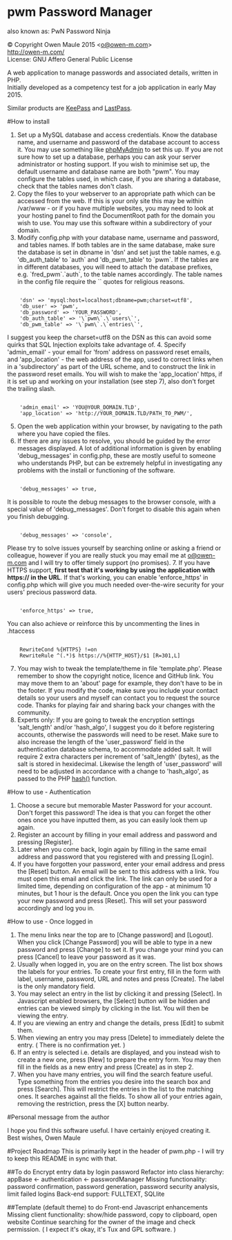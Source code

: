 # pwm Password Manager
also known as: PwN Password Ninja

&copy; Copyright Owen Maule 2015&nbsp;&lt;<a href="mailto:o@owen-m.com">o@owen-m.com</a>&gt;<br />
<a href="http://owen-m.com/" target="_blank">http://owen-m.com/</a><br />
License: GNU Affero General Public License

A web application to manage passwords and associated details, written in PHP.<br />
Initially developed as a competency test for a job application in early May 2015.

Similar products are <a href="http://keepass.info/" rel="nofollow" target="_blank">KeePass</a> and <a href="https://lastpass.com/" rel="nofollow" target="_blank">LastPass</a>.

#How to install

1. Set up a MySQL database and access credentials. Know the database name, and username and password of the database account to access it. You may use something like <a href="http://www.phpmyadmin.net/home_page/docs.php" rel="nofollow" target="_blank">phpMyAdmin<a> to set this up. If you are not sure how to set up a database, perhaps you can ask your server administrator or hosting support. If you wish to minimise set up, the default username and database name are both "pwm". You may configure the tables used, in which case, if you are sharing a database, check that the tables names don't clash.
2. Copy the files to your webserver to an appropriate path which can be accessed from the web. If this is your only site this may be within /var/www - or if you have multiple websites, you may need to look at your hosting panel to find the DocumentRoot path for the domain you wish to use. You may use this software within a subdirectory of your domain.
3. Modify config.php with your database name, username and password, and tables names. If both tables are in the same database, make sure the database is set in dbname in 'dsn' and set just the table names, e.g. 'db_auth_table' to \`auth\` and 'db_pwm_table' to \`pwm\`. If the tables are in different databases, you will need to attach the database prefixes, e.g. \`fred_pwm\`.\`auth\`, to the table names accordingly. The table names in the config file require the \`\` quotes for religious reasons.
<pre><code>
	'dsn' => 'mysql:host=localhost;dbname=pwm;charset=utf8',
	'db_user' => 'pwm',
	'db_password' => 'YOUR_PASSWORD',
	'db_auth_table' => '\`pwm\`.\`users\`',
	'db_pwm_table' => '\`pwm\`.\`entries\`',
</code></pre>
  I suggest you keep the charset=utf8 on the DSN as this can avoid some quirks that SQL Injection exploits take advantage of.
4. Specify 'admin_email' - your email for 'from' address on password reset emails, <br />and 'app_location' - the web address of the app, used to correct links when in a 'subdirectory' as part of the URL scheme, and to construct the link in the password reset emails. You will wish to make the 'app_location' https, if it is set up and working on your installation (see step 7), also don't forget the trailing slash.
<pre><code>
	'admin_email' => 'YOU@YOUR_DOMAIN.TLD',
	'app_location' => 'http://YOUR_DOMAIN.TLD/PATH_TO_PWM/',
</code></pre>
5. Open the web application within your browser, by navigating to the path where you have copied the files.
6. If there are any issues to resolve, you should be guided by the error messages displayed. A lot of additional information is given by enabling 'debug_messages' in config.php, these are mostly useful to someone who understands PHP, but can be extremely helpful in investigating any problems with the install or functioning of the software.
<pre><code>
	'debug_messages' => true,
</code></pre>
It is possible to route the debug messages to the browser console, with a special value of 'debug_messages'. Don't forget to disable this again when you finish debugging.
<pre><code>
	'debug_messages' => 'console',
</code></pre>
Please try to solve issues yourself by searching online or asking a friend or colleague, however if you are really stuck you may email me at o@owen-m.com and I will try to offer timely support (no promises).
7. If you have HTTPS support, <b>first test that it's working by using the application with https:// in the URL</b>. If that's working, you can enable 'enforce_https' in config.php which will give you much needed over-the-wire security for your users' precious password data.
<pre><code>
	'enforce_https' => true,
</code></pre>
You can also achieve or reinforce this by uncommenting the lines in .htaccess
<pre><code>
	RewriteCond %{HTTPS} !=on
	RewriteRule ^(.*)$ https://%{HTTP_HOST}/$1 [R=301,L]
</code></pre>
7. You may wish to tweak the template/theme in file 'template.php'. Please remember to show the copyright notice, licence and GitHub link. You may move them to an 'about' page for example, they don't have to be in the footer. If you modify the code, make sure you include your contact details so your users and myself can contact you to request the source code. Thanks for playing fair and sharing back your changes with the community.
8. Experts only: If you are going to tweak the encryption settings 'salt_length' and/or 'hash_algo', I suggest you do it before registering accounts, otherwise the passwords will need to be reset. Make sure to also increase the length of the 'user_password' field in the authentication database schema, to accommodate added salt. It will require 2 extra characters per increment of 'salt_length' (bytes), as the salt is stored in hexidecimal. Likewise the length of 'user_password' will need to be adjusted in accordance with a change to 'hash_algo', as passed to the PHP <a href="http://php.net/manual/en/function.hash.php" rel="nofollow" target="_blank">hash()</a> function.

#How to use - Authentication

1. Choose a secure but memorable Master Password for your account. Don't forget this password! The idea is that you can forget the other ones once you have inputted them, as you can easily look them up again.
2. Register an account by filling in your email address and password and pressing [Register]. 
3. Later when you come back, login again by filling in the same email address and password that you registered with and pressing [Login].
4. If you have forgotten your password, enter your email address and press the [Reset] button. An email will be sent to this address with a link. You must open this email and click the link. The link can only be used for a limited time, depending on configuration of the app - at minimum 10 minutes, but 1 hour is the default. Once you open the link you can type your new password and press [Reset]. This will set your password accordingly and log you in.

#How to use - Once logged in

1. The menu links near the top are to [Change password] and [Logout]. When you click [Change Password] you will be able to type in a new password and press [Change] to set it. If you change your mind you can press [Cancel] to leave your password as it was.
2. Usually when logged in, you are on the entry screen. The list box shows the labels for your entries. To create your first entry, fill in the form with label, username, password, URL and notes and press [Create]. The label is the only mandatory field.
3. You may select an entry in the list by clicking it and pressing [Select]. In Javascript enabled browsers, the [Select] button will be hidden and entries can be viewed simply by clicking in the list. You will then be viewing the entry.
4. If you are viewing an entry and change the details, press [Edit] to submit them.
5. When viewing an entry you may press [Delete] to immediately delete the entry. ( There is no confirmation yet. )
6. If an entry is selected i.e. details are displayed, and you instead wish to create a new one, press [New] to prepare the entry form. You may then fill in the fields as a new entry and press [Create] as in step 2.
7. When you have many entries, you will find the search feature useful. Type something from the entries you desire into the search box and press [Search]. This will restrict the entries in the list to the matching ones. It searches against all the fields. To show all of your entries again, removing the restriction, press the [X] button nearby.

#Personal message from the author

I hope you find this software useful. I have certainly enjoyed creating it.<br />
Best wishes, Owen Maule

#Project Roadmap
This is primarily kept in the header of pwm.php - I will try to keep this README in sync with that.

##To do
	Encrypt entry data by login password
	Refactor into class hierarchy: appBase <- authentication <- passwordManager
	Missing functionality: password confirmation, password generation,
	    password security analysis, limit failed logins
	Back-end support: FULLTEXT, SQLlite

##Template (default theme) to do
	Front-end Javascript enhancements
	Missing client functionality: show/hide password, copy to clipboard, open website
	Continue searching for the owner of the image and check permission.
	    ( I expect it's okay, it's Tux and GPL software. )

